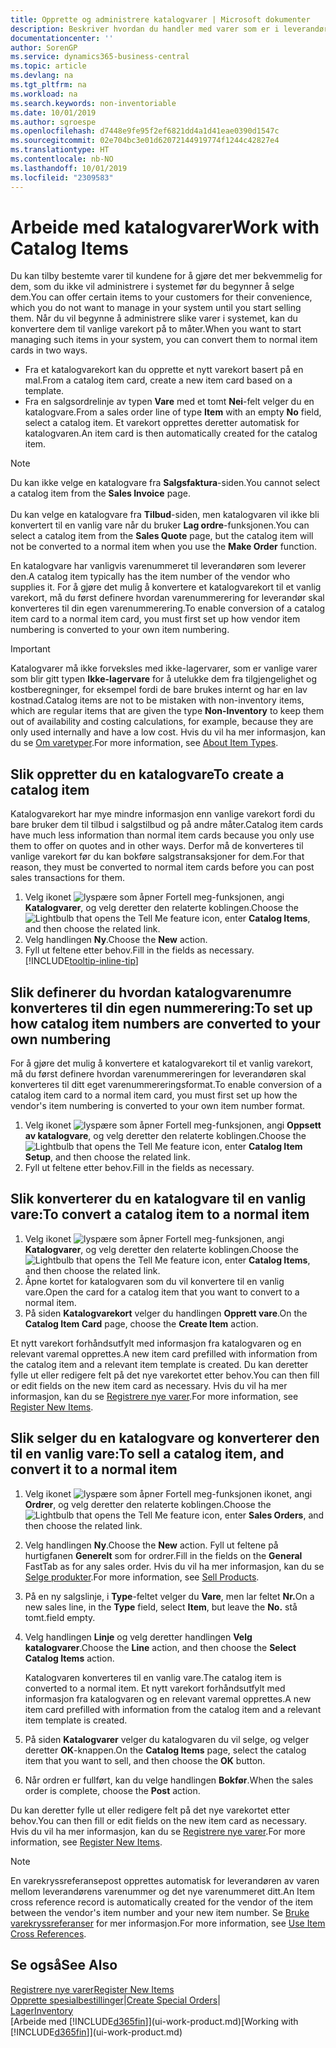 ```yaml
---
title: Opprette og administrere katalogvarer | Microsoft dokumenter
description: Beskriver hvordan du handler med varer som er i leverandørerlisten for varer, men som ikke er i din egen oversikt over varer.
documentationcenter: ''
author: SorenGP
ms.service: dynamics365-business-central
ms.topic: article
ms.devlang: na
ms.tgt_pltfrm: na
ms.workload: na
ms.search.keywords: non-inventoriable
ms.date: 10/01/2019
ms.author: sgroespe
ms.openlocfilehash: d7448e9fe95f2ef6821dd4a1d41eae0390d1547c
ms.sourcegitcommit: 02e704bc3e01d62072144919774f1244c42827e4
ms.translationtype: HT
ms.contentlocale: nb-NO
ms.lasthandoff: 10/01/2019
ms.locfileid: "2309583"
---
```

# <a name="work-with-catalog-items"></a><span data-ttu-id="48c4f-103">Arbeide med katalogvarer</span><span class="sxs-lookup"><span data-stu-id="48c4f-103">Work with Catalog Items</span></span>
<span data-ttu-id="48c4f-104">Du kan tilby bestemte varer til kundene for å gjøre det mer bekvemmelig for dem, som du ikke vil administrere i systemet før du begynner å selge dem.</span><span class="sxs-lookup"><span data-stu-id="48c4f-104">You can offer certain items to your customers for their convenience, which you do not want to manage in your system until you start selling them.</span></span> <span data-ttu-id="48c4f-105">Når du vil begynne å administrere slike varer i systemet, kan du konvertere dem til vanlige varekort på to måter.</span><span class="sxs-lookup"><span data-stu-id="48c4f-105">When you want to start managing such items in your system, you can convert them to normal item cards in two ways.</span></span>

* <span data-ttu-id="48c4f-106">Fra et katalogvarekort kan du opprette et nytt varekort basert på en mal.</span><span class="sxs-lookup"><span data-stu-id="48c4f-106">From a catalog item card, create a new item card based on a template.</span></span>
* <span data-ttu-id="48c4f-107">Fra en salgsordrelinje av typen **Vare** med et tomt **Nei**-felt velger du en katalogvare.</span><span class="sxs-lookup"><span data-stu-id="48c4f-107">From a sales order line of type **Item** with an empty **No** field, select a catalog item.</span></span> <span data-ttu-id="48c4f-108">Et varekort opprettes deretter automatisk for katalogvaren.</span><span class="sxs-lookup"><span data-stu-id="48c4f-108">An item card is then automatically created for the catalog item.</span></span>

> [!NOTE]  
> <span data-ttu-id="48c4f-109">Du kan ikke velge en katalogvare fra **Salgsfaktura**-siden.</span><span class="sxs-lookup"><span data-stu-id="48c4f-109">You cannot select a catalog item from the **Sales Invoice** page.</span></span><br /><br />
> <span data-ttu-id="48c4f-110">Du kan velge en katalogvare fra **Tilbud**-siden, men katalogvaren vil ikke bli konvertert til en vanlig vare når du bruker **Lag ordre**-funksjonen.</span><span class="sxs-lookup"><span data-stu-id="48c4f-110">You can select a catalog item from the **Sales Quote** page, but the catalog item will not be converted to a normal item when you use the **Make Order** function.</span></span>

<span data-ttu-id="48c4f-111">En katalogvare har vanligvis varenummeret til leverandøren som leverer den.</span><span class="sxs-lookup"><span data-stu-id="48c4f-111">A catalog item typically has the item number of the vendor who supplies it.</span></span> <span data-ttu-id="48c4f-112">For å gjøre det mulig å konvertere et katalogvarekort til et vanlig varekort, må du først definere hvordan varenummerering for leverandør skal konverteres til din egen varenummerering.</span><span class="sxs-lookup"><span data-stu-id="48c4f-112">To enable conversion of a catalog item card to a normal item card, you must first set up how vendor item numbering is converted to your own item numbering.</span></span>   

> [!Important]
> <span data-ttu-id="48c4f-113">Katalogvarer må ikke forveksles med ikke-lagervarer, som er vanlige varer som blir gitt typen **Ikke-lagervare** for å utelukke dem fra tilgjengelighet og kostberegninger, for eksempel fordi de bare brukes internt og har en lav kostnad.</span><span class="sxs-lookup"><span data-stu-id="48c4f-113">Catalog items are not to be mistaken with non-inventory items, which are regular items that are given the type **Non-Inventory** to keep them out of availability and costing calculations, for example, because they are only used internally and have a low cost.</span></span> <span data-ttu-id="48c4f-114">Hvis du vil ha mer informasjon, kan du se [Om varetyper](inventory-about-item-types.md).</span><span class="sxs-lookup"><span data-stu-id="48c4f-114">For more information, see [About Item Types](inventory-about-item-types.md).</span></span>

## <a name="to-create-a-catalog-item"></a><span data-ttu-id="48c4f-115">Slik oppretter du en katalogvare</span><span class="sxs-lookup"><span data-stu-id="48c4f-115">To create a catalog item</span></span>
<span data-ttu-id="48c4f-116">Katalogvarekort har mye mindre informasjon enn vanlige varekort fordi du bare bruker dem til tilbud i salgstilbud og på andre måter.</span><span class="sxs-lookup"><span data-stu-id="48c4f-116">Catalog item cards have much less information than normal item cards because you only use them to offer on quotes and in other ways.</span></span> <span data-ttu-id="48c4f-117">Derfor må de konverteres til vanlige varekort før du kan bokføre salgstransaksjoner for dem.</span><span class="sxs-lookup"><span data-stu-id="48c4f-117">For that reason, they must be converted to normal item cards before you can post sales transactions for them.</span></span>

1. <span data-ttu-id="48c4f-118">Velg ikonet ![lyspære som åpner Fortell meg-funksjonen](media/ui-search/search_small.png "Fortell hva du vil gjøre"), angi **Katalogvarer**, og velg deretter den relaterte koblingen.</span><span class="sxs-lookup"><span data-stu-id="48c4f-118">Choose the ![Lightbulb that opens the Tell Me feature](media/ui-search/search_small.png "Tell me what you want to do") icon, enter **Catalog Items**, and then choose the related link.</span></span>
2. <span data-ttu-id="48c4f-119">Velg handlingen **Ny**.</span><span class="sxs-lookup"><span data-stu-id="48c4f-119">Choose the **New** action.</span></span>
3. <span data-ttu-id="48c4f-120">Fyll ut feltene etter behov.</span><span class="sxs-lookup"><span data-stu-id="48c4f-120">Fill in the fields as necessary.</span></span> [!INCLUDE[tooltip-inline-tip](includes/tooltip-inline-tip_md.md)]

## <a name="to-set-up-how-catalog-item-numbers-are-converted-to-your-own-numbering"></a><span data-ttu-id="48c4f-121">Slik definerer du hvordan katalogvarenumre konverteres til din egen nummerering:</span><span class="sxs-lookup"><span data-stu-id="48c4f-121">To set up how catalog item numbers are converted to your own numbering</span></span>
<span data-ttu-id="48c4f-122">For å gjøre det mulig å konvertere et katalogvarekort til et vanlig varekort, må du først definere hvordan varenummereringen for leverandøren skal konverteres til ditt eget varenummereringsformat.</span><span class="sxs-lookup"><span data-stu-id="48c4f-122">To enable conversion of a catalog item card to a normal item card, you must first set up how the vendor's item numbering is converted to your own item number format.</span></span>

1. <span data-ttu-id="48c4f-123">Velg ikonet ![lyspære som åpner Fortell meg-funksjonen](media/ui-search/search_small.png "Fortell hva du vil gjøre"), angi **Oppsett av katalogvare**, og velg deretter den relaterte koblingen.</span><span class="sxs-lookup"><span data-stu-id="48c4f-123">Choose the ![Lightbulb that opens the Tell Me feature](media/ui-search/search_small.png "Tell me what you want to do") icon, enter **Catalog Item Setup**, and then choose the related link.</span></span>
2. <span data-ttu-id="48c4f-124">Fyll ut feltene etter behov.</span><span class="sxs-lookup"><span data-stu-id="48c4f-124">Fill in the fields as necessary.</span></span>

## <a name="to-convert-a-catalog-item-to-a-normal-item"></a><span data-ttu-id="48c4f-125">Slik konverterer du en katalogvare til en vanlig vare:</span><span class="sxs-lookup"><span data-stu-id="48c4f-125">To convert a catalog item to a normal item</span></span>
1. <span data-ttu-id="48c4f-126">Velg ikonet ![lyspære som åpner Fortell meg-funksjonen](media/ui-search/search_small.png "Fortell hva du vil gjøre"), angi **Katalogvarer**, og velg deretter den relaterte koblingen.</span><span class="sxs-lookup"><span data-stu-id="48c4f-126">Choose the ![Lightbulb that opens the Tell Me feature](media/ui-search/search_small.png "Tell me what you want to do") icon, enter **Catalog Items**, and then choose the related link.</span></span>
2. <span data-ttu-id="48c4f-127">Åpne kortet for katalogvaren som du vil konvertere til en vanlig vare.</span><span class="sxs-lookup"><span data-stu-id="48c4f-127">Open the card for a catalog item that you want to convert to a normal item.</span></span>
3. <span data-ttu-id="48c4f-128">På siden **Katalogvarekort** velger du handlingen **Opprett vare**.</span><span class="sxs-lookup"><span data-stu-id="48c4f-128">On the **Catalog Item Card** page, choose the **Create Item** action.</span></span>

<span data-ttu-id="48c4f-129">Et nytt varekort forhåndsutfylt med informasjon fra katalogvaren og en relevant varemal opprettes.</span><span class="sxs-lookup"><span data-stu-id="48c4f-129">A new item card prefilled with information from the catalog item and a relevant item template is created.</span></span> <span data-ttu-id="48c4f-130">Du kan deretter fylle ut eller redigere felt på det nye varekortet etter behov.</span><span class="sxs-lookup"><span data-stu-id="48c4f-130">You can then fill or edit fields on the new item card as necessary.</span></span> <span data-ttu-id="48c4f-131">Hvis du vil ha mer informasjon, kan du se [Registrere nye varer](inventory-how-register-new-items.md).</span><span class="sxs-lookup"><span data-stu-id="48c4f-131">For more information, see [Register New Items](inventory-how-register-new-items.md).</span></span>

## <a name="to-sell-a-catalog-item-and-convert-it-to-a-normal-item"></a><span data-ttu-id="48c4f-132">Slik selger du en katalogvare og konverterer den til en vanlig vare:</span><span class="sxs-lookup"><span data-stu-id="48c4f-132">To sell a catalog item, and convert it to a normal item</span></span>
1. <span data-ttu-id="48c4f-133">Velg ikonet ![lyspære som åpner Fortell meg-funksjonen](media/ui-search/search_small.png "Fortell hva du vil gjøre") ikonet, angi **Ordrer**, og velg deretter den relaterte koblingen.</span><span class="sxs-lookup"><span data-stu-id="48c4f-133">Choose the ![Lightbulb that opens the Tell Me feature](media/ui-search/search_small.png "Tell me what you want to do") icon, enter **Sales Orders**, and then choose the related link.</span></span>
2. <span data-ttu-id="48c4f-134">Velg handlingen **Ny**.</span><span class="sxs-lookup"><span data-stu-id="48c4f-134">Choose the **New** action.</span></span> <span data-ttu-id="48c4f-135">Fyll ut feltene på hurtigfanen **Generelt** som for ordrer.</span><span class="sxs-lookup"><span data-stu-id="48c4f-135">Fill in the fields on the **General** FastTab as for any sales order.</span></span> <span data-ttu-id="48c4f-136">Hvis du vil ha mer informasjon, kan du se [Selge produkter](sales-how-sell-products.md).</span><span class="sxs-lookup"><span data-stu-id="48c4f-136">For more information, see [Sell Products](sales-how-sell-products.md).</span></span>
3. <span data-ttu-id="48c4f-137">På en ny salgslinje, i **Type**-feltet velger du **Vare**, men lar feltet **Nr.**</span><span class="sxs-lookup"><span data-stu-id="48c4f-137">On a new sales line, in the **Type** field, select **Item**, but leave the **No.**</span></span> <span data-ttu-id="48c4f-138">stå tomt.</span><span class="sxs-lookup"><span data-stu-id="48c4f-138">field empty.</span></span>
4. <span data-ttu-id="48c4f-139">Velg handlingen **Linje** og velg deretter handlingen **Velg katalogvarer**.</span><span class="sxs-lookup"><span data-stu-id="48c4f-139">Choose the **Line** action, and then choose the **Select Catalog Items** action.</span></span>

    <span data-ttu-id="48c4f-140">Katalogvaren konverteres til en vanlig vare.</span><span class="sxs-lookup"><span data-stu-id="48c4f-140">The catalog item is converted to a normal item.</span></span> <span data-ttu-id="48c4f-141">Et nytt varekort forhåndsutfylt med informasjon fra katalogvaren og en relevant varemal opprettes.</span><span class="sxs-lookup"><span data-stu-id="48c4f-141">A new item card prefilled with information from the catalog item and a relevant item template is created.</span></span>
5. <span data-ttu-id="48c4f-142">På siden **Katalogvarer** velger du katalogvaren du vil selge, og velger deretter **OK**-knappen.</span><span class="sxs-lookup"><span data-stu-id="48c4f-142">On the **Catalog Items** page, select the catalog item that you want to sell, and then choose the **OK** button.</span></span>
6. <span data-ttu-id="48c4f-143">Når ordren er fullført, kan du velge handlingen **Bokfør**.</span><span class="sxs-lookup"><span data-stu-id="48c4f-143">When the sales order is complete, choose the **Post** action.</span></span>

<span data-ttu-id="48c4f-144">Du kan deretter fylle ut eller redigere felt på det nye varekortet etter behov.</span><span class="sxs-lookup"><span data-stu-id="48c4f-144">You can then fill or edit fields on the new item card as necessary.</span></span> <span data-ttu-id="48c4f-145">Hvis du vil ha mer informasjon, kan du se [Registrere nye varer](inventory-how-register-new-items.md).</span><span class="sxs-lookup"><span data-stu-id="48c4f-145">For more information, see [Register New Items](inventory-how-register-new-items.md).</span></span>

> [!NOTE]  
>   <span data-ttu-id="48c4f-146">En varekryssreferansepost opprettes automatisk for leverandøren av varen mellom leverandørens varenummer og det nye varenummeret ditt.</span><span class="sxs-lookup"><span data-stu-id="48c4f-146">An Item cross reference record is automatically created for the vendor of the item between the vendor's item number and your new item number.</span></span> <span data-ttu-id="48c4f-147">Se [Bruke varekryssreferanser](inventory-how-use-item-cross-refs.md) for mer informasjon.</span><span class="sxs-lookup"><span data-stu-id="48c4f-147">For more information, see [Use Item Cross References](inventory-how-use-item-cross-refs.md).</span></span>

## <a name="see-also"></a><span data-ttu-id="48c4f-148">Se også</span><span class="sxs-lookup"><span data-stu-id="48c4f-148">See Also</span></span>
[<span data-ttu-id="48c4f-149">Registrere nye varer</span><span class="sxs-lookup"><span data-stu-id="48c4f-149">Register New Items</span></span>](inventory-how-register-new-items.md)  
<span data-ttu-id="48c4f-150">[Opprette spesialbestillinger](sales-how-to-create-special-orders.md)|</span><span class="sxs-lookup"><span data-stu-id="48c4f-150">[Create Special Orders](sales-how-to-create-special-orders.md)|</span></span>  
[<span data-ttu-id="48c4f-151">Lager</span><span class="sxs-lookup"><span data-stu-id="48c4f-151">Inventory</span></span>](inventory-manage-inventory.md)  
<span data-ttu-id="48c4f-152">[Arbeide med [!INCLUDE[d365fin](includes/d365fin_md.md)]](ui-work-product.md)</span><span class="sxs-lookup"><span data-stu-id="48c4f-152">[Working with [!INCLUDE[d365fin](includes/d365fin_md.md)]](ui-work-product.md)</span></span>
